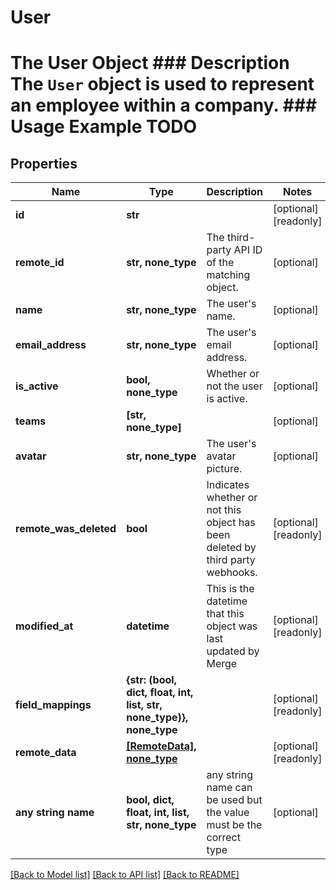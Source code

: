 # User

# The User Object ### Description The `User` object is used to represent an employee within a company. ### Usage Example TODO

## Properties

| Name                   | Type                                                                 | Description                                                                    | Notes                 |
| ---------------------- | -------------------------------------------------------------------- | ------------------------------------------------------------------------------ | --------------------- |
| **id**                 | **str**                                                              |                                                                                | [optional] [readonly] |
| **remote_id**          | **str, none_type**                                                   | The third-party API ID of the matching object.                                 | [optional]            |
| **name**               | **str, none_type**                                                   | The user&#39;s name.                                                           | [optional]            |
| **email_address**      | **str, none_type**                                                   | The user&#39;s email address.                                                  | [optional]            |
| **is_active**          | **bool, none_type**                                                  | Whether or not the user is active.                                             | [optional]            |
| **teams**              | **[str, none_type]**                                                 |                                                                                | [optional]            |
| **avatar**             | **str, none_type**                                                   | The user&#39;s avatar picture.                                                 | [optional]            |
| **remote_was_deleted** | **bool**                                                             | Indicates whether or not this object has been deleted by third party webhooks. | [optional] [readonly] |
| **modified_at**        | **datetime**                                                         | This is the datetime that this object was last updated by Merge                | [optional] [readonly] |
| **field_mappings**     | **{str: (bool, dict, float, int, list, str, none_type)}, none_type** |                                                                                | [optional] [readonly] |
| **remote_data**        | [**[RemoteData], none_type**](RemoteData.md)                         |                                                                                | [optional] [readonly] |
| **any string name**    | **bool, dict, float, int, list, str, none_type**                     | any string name can be used but the value must be the correct type             | [optional]            |

[[Back to Model list]](../README.md#documentation-for-models) [[Back to API list]](../README.md#documentation-for-api-endpoints) [[Back to README]](../README.md)
